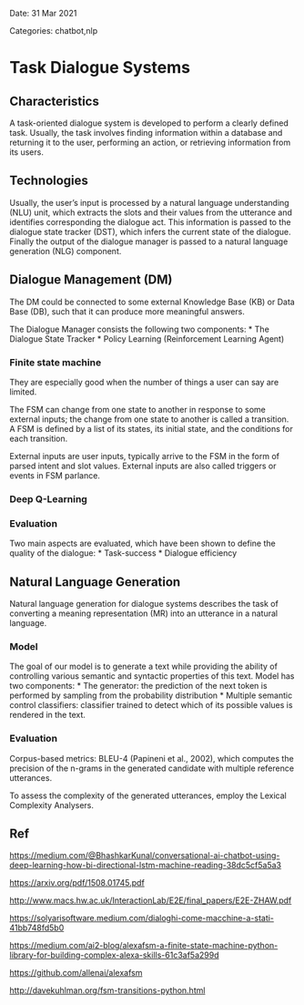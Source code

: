 Date: 31 Mar 2021

Categories: chatbot,nlp

# Task Dialogue Systems

## Characteristics
A task-oriented dialogue system is developed to perform a clearly defined task. Usually, the task involves finding information within a database and returning it to the user, performing an action, or retrieving information from its users.

## Technologies
Usually, the user’s input is processed by a natural language understanding (NLU) unit, which extracts the slots and their values from the utterance and identifies corresponding the dialogue act. This information is passed to the dialogue state tracker (DST), which infers the current state of the dialogue. Finally the output of the dialogue manager is passed to a natural language generation (NLG) component.

## Dialogue Management (DM)
The DM could be connected to some external Knowledge Base (KB) or Data Base (DB), such that it can produce more meaningful answers.

The Dialogue Manager consists the following two components:
	* The Dialogue State Tracker
	* Policy Learning (Reinforcement Learning Agent)

### Finite state machine
They are especially good when the number of things a user can say are limited. 

The FSM can change from one state to another in response to some external inputs; the change from one state to another is called a transition. A FSM is defined by a list of its states, its initial state, and the conditions for each transition.

External inputs are user inputs, typically arrive to the FSM in the form of parsed intent and slot values. External inputs are also called triggers or events in FSM parlance.

### Deep Q-Learning

### Evaluation
Two main aspects are evaluated, which have been shown to define the quality of the dialogue: 
	* Task-success
	* Dialogue efficiency

## Natural Language Generation
Natural language generation for dialogue systems
describes the task of converting a meaning representation (MR) into an utterance in a natural language. 

### Model
The goal of our model is to generate a text while
providing the ability of controlling various semantic and syntactic properties of this text. Model has two components:
	* The generator: the prediction of the next token is performed by sampling from the probability distribution
	* Multiple semantic control classifiers: classifier trained to detect which of its possible values is rendered in the text.

### Evaluation
Corpus-based metrics: BLEU-4 (Papineni et al., 2002), which computes the precision of the n-grams in the generated candidate with multiple reference utterances.

To assess the complexity of the generated utterances, employ the Lexical Complexity Analysers.


## Ref
https://medium.com/@BhashkarKunal/conversational-ai-chatbot-using-deep-learning-how-bi-directional-lstm-machine-reading-38dc5cf5a5a3

https://arxiv.org/pdf/1508.01745.pdf

http://www.macs.hw.ac.uk/InteractionLab/E2E/final_papers/E2E-ZHAW.pdf

https://solyarisoftware.medium.com/dialoghi-come-macchine-a-stati-41bb748fd5b0

https://medium.com/ai2-blog/alexafsm-a-finite-state-machine-python-library-for-building-complex-alexa-skills-61c3af5a299d

https://github.com/allenai/alexafsm

http://davekuhlman.org/fsm-transitions-python.html